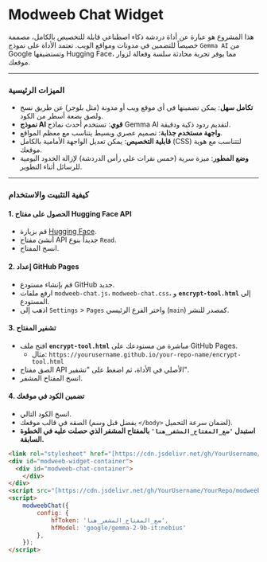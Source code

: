 # Modweeb Chat Widget

هذا المشروع هو عبارة عن أداة دردشة ذكاء اصطناعي قابلة للتخصيص بالكامل، مصممة خصيصاً للتضمين في مدونات ومواقع الويب. تعتمد الأداة على نموذج `Gemma AI` من Google وتستضيفها Hugging Face، مما يوفر تجربة محادثة سلسة وفعالة لزوار موقعك.

---

### الميزات الرئيسية

* **تكامل سهل**: يمكن تضمينها في أي موقع ويب أو مدونة (مثل بلوجر) عن طريق نسخ ولصق بضعة أسطر من الكود.
* **نموذج AI قوي**: تستخدم أحدث نماذج Gemma AI لتقديم ردود ذكية ودقيقة.
* **واجهة مستخدم جذابة**: تصميم عصري وبسيط يتناسب مع معظم المواقع.
* **قابلية التخصيص**: يمكن تعديل الواجهة الأمامية بالكامل (CSS) لتتناسب مع هوية موقعك.
* **وضع المطور**: ميزة سرية (خمس نقرات على رأس الدردشة) لإزالة الحدود اليومية للرسائل أثناء التطوير.

---

### كيفية التثبيت والاستخدام

#### 1. الحصول على مفتاح Hugging Face API

* قم بزيارة [Hugging Face](https://huggingface.co/settings/tokens).
* أنشئ مفتاح API جديداً بنوع `Read`.
* انسخ المفتاح.

#### 2. إعداد GitHub Pages

* قم بإنشاء مستودع GitHub جديد.
* ارفع ملفات `modweeb-chat.js`، `modweeb-chat.css`، و **`encrypt-tool.html`** إلى المستودع.
* اذهب إلى `Settings` > `Pages` واختر الفرع الرئيسي (`main`) كمصدر للنشر.

#### 3. تشفير المفتاح

* افتح ملف **`encrypt-tool.html`** مباشرة من مستودعك على GitHub Pages.
    * مثال: `https://yourusername.github.io/your-repo-name/encrypt-tool.html`
* الصق مفتاح API الأصلي في الأداة، ثم اضغط على "تشفير".
* انسخ المفتاح المشفر.

#### 4. تضمين الكود في موقعك

* انسخ الكود التالي.
* الصقه في قالب موقعك (يفضل قبل وسم `</body>` لضمان سرعة التحميل).
* **استبدل `'ضع_المفتاح_المشفر_هنا'` بالمفتاح المشفر الذي حصلت عليه في الخطوة السابقة.**

```html
<link rel="stylesheet" href="[https://cdn.jsdelivr.net/gh/YourUsername/YourRepo/modweeb-chat.css](https://cdn.jsdelivr.net/gh/YourUsername/YourRepo/modweeb-chat.css)" />
<div id="modweeb-widget-container">
  <div id="modweeb-chat-container">
    </div>
</div>
<script src="[https://cdn.jsdelivr.net/gh/YourUsername/YourRepo/modweeb-chat.js](https://cdn.jsdelivr.net/gh/YourUsername/YourRepo/modweeb-chat.js)"></script>
<script>
    modweebChat({
        config: {
            hfToken: 'ضع_المفتاح_المشفر_هنا',
            hfModel: 'google/gemma-2-9b-it:nebius'
        },
    });
</script>
